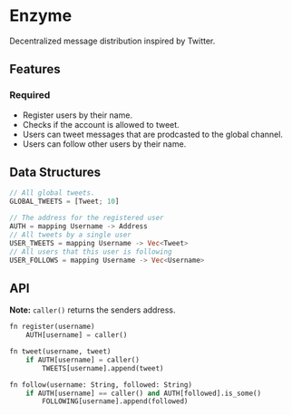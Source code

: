 # Enzyme

Decentralized message distribution inspired by Twitter.

## Features

### Required

- Register users by their name.
- Checks if the account is allowed to tweet.
- Users can tweet messages that are prodcasted to the global channel.
- Users can follow other users by their name.

## Data Structures

```rust
// All global tweets.
GLOBAL_TWEETS = [Tweet; 10]

// The address for the registered user
AUTH = mapping Username -> Address
// All tweets by a single user
USER_TWEETS = mapping Username -> Vec<Tweet>
// All users that this user is following
USER_FOLLOWS = mapping Username -> Vec<Username>
```

## API

**Note:** `caller()` returns the senders address.

```python
fn register(username)
    AUTH[username] = caller()

fn tweet(username, tweet)
    if AUTH[username] = caller()
        TWEETS[username].append(tweet)

fn follow(username: String, followed: String)
    if AUTH[username] == caller() and AUTH[followed].is_some()
        FOLLOWING[username].append(followed)
```
